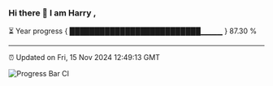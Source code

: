 ### Hi there 👋 I am Harry , 

⏳ Year progress { ██████████████████████████▁▁▁▁ } 87.30 %

---

⏰ Updated on Fri, 15 Nov 2024 12:49:13 GMT

![Progress Bar CI](https://github.com/duykhang68/duykhang68/workflows/Progress%20Bar%20CI/badge.svg)
